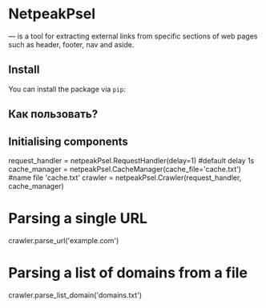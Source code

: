# NetpeakPsel
— is a tool for extracting external links from specific sections of web pages such as header, footer, nav and aside.

## Install

You can install the package via `pip`:

## Как пользовать? 

## Initialising components
request_handler = netpeakPsel.RequestHandler(delay=1) #default delay 1s
cache_manager = netpeakPsel.CacheManager(cache_file='cache.txt') #name file 'cache.txt'
crawler = netpeakPsel.Crawler(request_handler, cache_manager)

# Parsing a single URL
crawler.parse_url('example.com')

# Parsing a list of domains from a file
crawler.parse_list_domain('domains.txt')
